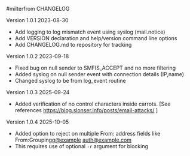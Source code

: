 #milterfrom CHANGELOG

Version 1.0.1  2023-08-30

* Add logging to log mismatch event using syslog (mail.notice)
* Add VERSION declaration and help/version command line options
* Add CHANGELOG.md to repository for tracking

Version 1.0.2  2023-09-18

* Fixed bug on null sender to SMFIS_ACCEPT and no more filtering
* Added syslog on null sender event with connection details (IP,name)
* Changed syslog to be from log_event routine

Version 1.0.3 2025-09-24
* Added verification of no control characters inside carrots.
[See references https://blog.slonser.info/posts/email-attacks/ ]

Version 1.0.4 2025-10-05
* Added option to reject on multiple From: address fields like From:Grouping<g@example> <auth@example.com>
* This requires use of optional `-r` argument for blocking

